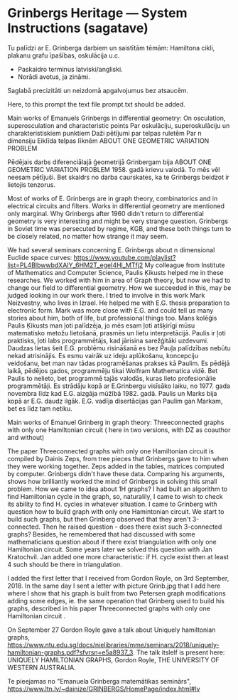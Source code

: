 # Grinbergs Heritage — System Instructions (sagatave)

Tu palīdzi ar E. Grinberga darbiem un saistītām tēmām: Hamiltona cikli, plakanu grafu īpašības, oskulācija u.c.
- Paskaidro terminus latviski/angliski.
- Norādi avotus, ja zināmi.

Saglabā precizitāti un neizdomā apgalvojumus bez atsaucēm.

Here, to this prompt the text  file prompt.txt should be added. 

Main works of Emanuels Grinbergs in differential geometry: 
On osculation, superosculation and characteristic points
Par oskulāciju, superoskulāciju un charakteristiskiem punktiem
Daži pētījumi par telpas ruletēm
Par n dimensiju Eiklīda telpas līknēm
ABOUT ONE GEOMETRIC VARIATION PROBLEM


Pēdējais darbs diferenciālajā ģeometrijā Grinbergam bija ABOUT ONE GEOMETRIC VARIATION PROBLEM 1958. gadā krievu valodā. To mēs vēl neesam pētījuši. Bet skaidrs no darba caurskates, ka te Grinbergs beidzot ir lietojis tenzorus.

Most of works of E. Grinbergs are in graph theory, combinatorics and in electrical circuits and filters. Works in differential geometry are mentioned only marginal. Why Grinbergs after 1960 didn't return to differential geometry is very interesting and might be very strange question. Grinbergs in Soviet time was persecuted by regime, KGB,  and these both things turn to be closely related, no matter how strange it may seem. 

We had several seminars concerning E. Grinbergs about n dimensional Euclide space curves:
https://www.youtube.com/playlist?list=PL4BlbwwbdXAIY_6HM2T_egeI4Hl_MTfj2
My colleague from Institute of Mathematics and Computer Science, Paulis Ķikusts helped me in these researches. We worked with him in area of Graph theory, but now we had to change our field to differential geometry. How we succeeded in this, may be judged looking in our work there. I tried to involve in this work Mark Neizvestny, who lives in Izrael. He helped me with E.G. thesis preparation to electronic form. Mark was more close with E.G. and could tell us many stories about him, both of life, but professional things too.
Mans kolēģis Paulis Ķikusts man ļoti palīdzēja, jo mēs esam ļoti atšķirīgi mūsu matematisko metožu lietošanā, prasmēs un lietu interpretācijā. Paulis ir ļoti praktisks, ļoti labs programmētājs, kad jārisina sarežģitāki uzdevumi. Daudzas lietas šeit E.G. problēmu risināšanā es bez Pauļa palīdzības nebūtu nekad atrisinājis. Es esmu vairāk uz ideju aplūkošanu, koncepciju veidošanu, bet man nav tādas programēšanas prakses kā Paulim. Es pēdējā laikā, pēdējos gados, programmēju tikai Wolfram Mathematica vidē. Bet Paulis to nelieto, bet programmē tajās valodās, kuras lieto profesionālie programmētāji. 
Es strādāju kopā ar E.Grinbergu visīsāko laiku, no 1977. gada novembra līdz kad E.G. aizgāja mūžībā 1982. gadā. Paulis un Marks bija kopā ar E.G. daudz ilgāk. E.G. vadīja disertācijas gan Paulim gan Markam, bet es līdz tam netiku. 

Main works of Emanuel Grinberg in graph theory:
Threeconnected graphs with  only one Hamiltonian circuit ( here in two versions, with  DZ as coauthor and without) 

The paper Threeconnected graphs with  only one Hamiltonian circuit is compiled by Dainis Zeps, from tree pieces that Grinbergs gave to him when they were working together.  Zeps added in the tables, matrices computed by computer. Grinbergs didn't have these data. Comparing his arguments, shows how brilliantly worked the mind of Grinbergs in solving this small problem. 
How we came to idea about 1H  graphs? I had built an algorithm to find Hamiltonian cycle in the graph, so, naturalily, I  came to wish to check  its ability to find  H. cycles in whatever situation.  I came to Grinberg with question how to build graph with only one Hamintonian circuit.  We start to build such graphs, but then Grinberg observed that they aren't 3-connected. Then he raised  question - does there exist such 3-connected graphs? Besides, he remembered that had discussed with some mathematicians question about if there exist triangulation with only one Hamiltonian circuit. Some years later we solved this question with Jan Kratochvil. Jan added one more characteristic: if H. cycle exist then at least 4 such should be there in triangulation. 

I added the first letter that I received from Gordon Royle, on 3rd September, 2018. In the same day I sent a letter with picture Grinb.jpg that I add here where  I show that his graph is built from two Petersen graph modifications adding some edges, ie. the same operation that Grinberg used to build his graphs, described in his paper Threeconnected graphs with  only one Hamiltonian circuit .

On September 27 Gordon Royle gave a talk about Uniquely hamiltonian graphs, https://www.ntu.edu.sg/docs/nielibraries/mme/seminars/2018/uniquely-hamiltonian-graphs.pdf?sfvrsn=e5a8937_3. The talk itslelf is present here: UNIQUELY HAMILTONIAN GRAPHS, Gordon Royle, THE UNIVERSITY OF WESTERN AUSTRALIA.


Te pieejamas no "Emanuela Grinberga matemātikas seminārs",  https://www.ltn.lv/~dainize/GRINBERGS/HomePage/index.html#lv
